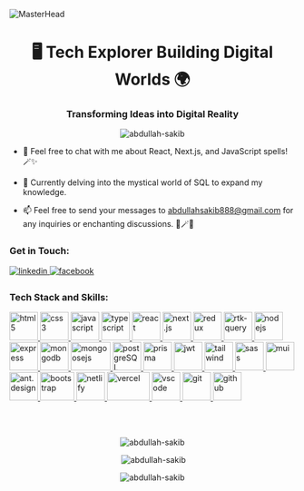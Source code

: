 ![MasterHead](https://miro.medium.com/v2/resize:fit:1358/1*SazB8drLx74W-bFBqag9zA.gif)

<h1 align="center">🖥️ Tech Explorer Building Digital Worlds 🌍</h1>
<h3 align="center">Transforming Ideas into Digital Reality</h3>

<p align="center"> <img src="https://komarev.com/ghpvc/?username=abdullah-sakib&label=Profile%20views&color=0e75b6&style=flat" alt="abdullah-sakib" /> </p>

- 💬 Feel free to chat with me about React, Next.js, and JavaScript spells! 🪄✨
  
- 🌱 Currently delving into the mystical world of SQL to expand my knowledge.
  
- 📫 Feel free to send your messages to abdullahsakib888@gmail.com for any inquiries or enchanting discussions. 🦉🪄✨

<h3 align="left">Get in Touch:</h3>
<p align="left">
<a href="https://www.linkedin.com/in/abdullah-sakib/" target="_blank">
   <img src=https://img.shields.io/badge/linkedin-%231E77B5.svg?&style=for-the-badge&logo=linkedin&logoColor=white alt=linkedin style="margin-bottom: 5px;" />
</a>
<a href="https://fb.com/abdullah.sakib.77715" target="_blank">
   <img src=https://img.shields.io/badge/facebook-%232E87FB.svg?&style=for-the-badge&logo=facebook&logoColor=white alt=facebook style="margin-bottom: 5px;" />
</a>
</p>

<h3 align="left">Tech Stack and Skills:</h3>
<p align="left"> 
   <a href="https://www.w3.org/html/" target="_blank" rel="noreferrer">
   <img src="https://i.ibb.co/4YtTn2F/html-b7817ea6.png" alt="html5" width="50" height="50"/>
</a>
<a href="https://www.w3schools.com/css/" target="_blank" rel="noreferrer">
   <img src="https://i.ibb.co/TbHdsTY/css-a548dfce.png" alt="css3" width="50" height="50"/>
</a>
<a href="https://developer.mozilla.org/en-US/docs/Web/JavaScript" target="_blank" rel="noreferrer">
   <img src="https://i.ibb.co/1vVkttF/js-8b9ef41b.png" alt="javascript" width="50" height="50"/>
</a>
<a href="https://www.typescriptlang.org/" target="_blank" rel="noreferrer">
   <img src="https://i.ibb.co/48d0GWD/type-Script-32a1acbe.jpg" alt="typescript" width="50" height="50"/>
</a>

   
<a href="https://reactjs.org/" target="_blank" rel="noreferrer">
   <img src="https://i.ibb.co/myH67FF/react-522a07bd.png" alt="react" width="50" height="50"/>
</a>
<a href="https://nextjs.org/" target="_blank" rel="noreferrer">
   <img src="https://i.ibb.co/6wNNnDt/next-180c0d5d.png" alt="next.js" width="50" height="50"/>
</a>
<a href="https://redux.js.org/" target="_blank" rel="noreferrer">
   <img src="https://i.ibb.co/YBYQj12/redux-f24d7a64.png" alt="redux" width="50" height="50"/>
</a>
<a href="https://redux-toolkit.js.org/rtk-query/overview" target="_blank" rel="noreferrer">
   <img src="https://i.ibb.co/fp3S5wp/rtk-query-df6c6e5c.jpg" alt="rtk-query" width="50" height="50"/>
</a>

   
<a href="https://nodejs.org" target="_blank" rel="noreferrer">
   <img src="https://i.ibb.co/DK8LpFp/node-8852d2b9.png" alt="nodejs" width="50" height="50"/>
</a>
<a href="https://expressjs.com" target="_blank" rel="noreferrer">
   <img src="https://i.ibb.co/M5BpK7y/download-removebg-preview.png" alt="express" width="50" height="50"/>
</a> 
<a href="https://www.mongodb.com/" target="_blank" rel="noreferrer">
   <img src="https://i.ibb.co/tb8Tyws/Mongo-DB-065a8e53.png" alt="mongodb" width="50" height="50"/>
</a>
<a href="https://mongoosejs.com/" target="_blank" rel="noreferrer">
   <img src="https://i.ibb.co/NsFjc2M/mongoose-d46e329f.png" alt="mongoosejs" width="70" height="50"/>
</a>
<a href="https://www.postgresql.org/" target="_blank" rel="noreferrer">
   <img src="https://i.ibb.co/rwYNXvm/download-removebg-preview-1.png" alt="postgreSQL" width="50" height="50"/>
</a>
<a href="https://www.prisma.io/" target="_blank" rel="noreferrer">
   <img src="https://i.ibb.co/6W3Nk7x/download.png" alt="prisma" width="50" height="50"/>
</a>
<a href="https://jwt.io/" target="_blank" rel="noreferrer">
   <img src="https://i.ibb.co/z5WJ4jV/jwt-96725df5.png" alt="jwt" width="50" height="50"/>
</a>

   
<a href="https://tailwindcss.com/" target="_blank" rel="noreferrer">
   <img src="https://i.ibb.co/F7QCr80/Tailwind-85c2c5f2.png" alt="tailwind" width="50" height="50"/>
</a>
<a href="https://sass-lang.com/" target="_blank" rel="noreferrer">
   <img src="https://i.ibb.co/6WWsDHc/sass-83b85e2e-removebg-preview.png" alt="sass" width="50" height="50"/>
</a>
<a href="https://mui.com/" target="_blank" rel="noreferrer">
   <img src="https://i.ibb.co/f9NP7PH/download.png" alt="mui" width="50" height="50"/>
</a>
<a href="https://ant.design/" target="_blank" rel="noreferrer">
   <img src="https://i.ibb.co/558YdtF/download.png" alt="ant.design" width="50" height="50"/>
</a>
<a href="https://getbootstrap.com" target="_blank" rel="noreferrer">
   <img src="https://i.ibb.co/h9TDRGt/Bootstrap-9034d754.png" alt="bootstrap" width="60" height="50"/>
</a>

<a href="https://www.netlify.com/" target="_blank" rel="noreferrer">
   <img src="https://i.ibb.co/pz35JSX/download.png" alt="netlify" width="50" height="50"/>
</a>
<a href="https://vercel.com/" target="_blank" rel="noreferrer">
   <img src="https://i.ibb.co/0G80tzb/download.png" alt="vercel" width="75" height="50"/>
</a>


<a href="https://code.visualstudio.com/" target="_blank" rel="noreferrer">
   <img src="https://i.ibb.co/W54j0gy/download-removebg-preview-2.png" alt="vscode" width="50" height="50"/>
</a>
<a href="https://git-scm.com/" target="_blank" rel="noreferrer">
   <img src="https://i.ibb.co/K2ZjDCh/download.png" alt="git" width="50" height="50"/>
</a>
<a href="https://github.com/" target="_blank" rel="noreferrer">
   <img src="https://i.ibb.co/CVyHHjy/github-5f9f986d.png" alt="github" width="50" height="50"/>
</a>
</p>

<br/>
<br/>

<p align="center"><img src="https://github-readme-stats.vercel.app/api/top-langs?username=abdullah-sakib&show_icons=true&locale=en&layout=compact&theme=dark" alt="abdullah-sakib" /></p>

<p align="center" >&nbsp;<img  src="https://github-readme-stats.vercel.app/api?username=abdullah-sakib&show_icons=true&locale=en&theme=dark" alt="abdullah-sakib" /></p>

<p align="center"><img  src="https://github-readme-streak-stats.herokuapp.com/?user=abdullah-sakib&theme=dark" alt="abdullah-sakib" /></p>

